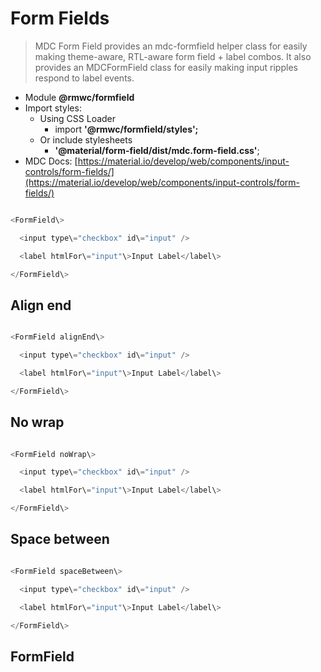 # Form Fields

> MDC Form Field provides an mdc-formfield helper class for easily making theme-aware, RTL-aware form field + label combos. It also provides an MDCFormField class for easily making input ripples respond to label events.

- Module **@rmwc/formfield**
- Import styles:
  - Using CSS Loader
    - import **'@rmwc/formfield/styles';**
  - Or include stylesheets
    - **'@material/form-field/dist/mdc.form-field.css'**;
- MDC Docs: [https://material.io/develop/web/components/input-controls/form-fields/](https://material.io/develop/web/components/input-controls/form-fields/)

```js

<FormField\>

  <input type\="checkbox" id\="input" />

  <label htmlFor\="input"\>Input Label</label\>

</FormField\>


```

## Align end

```js

<FormField alignEnd\>

  <input type\="checkbox" id\="input" />

  <label htmlFor\="input"\>Input Label</label\>

</FormField\>


```

## No wrap

```js

<FormField noWrap\>

  <input type\="checkbox" id\="input" />

  <label htmlFor\="input"\>Input Label</label\>

</FormField\>


```

## Space between

```js

<FormField spaceBetween\>

  <input type\="checkbox" id\="input" />

  <label htmlFor\="input"\>Input Label</label\>

</FormField\>


```

## FormField
